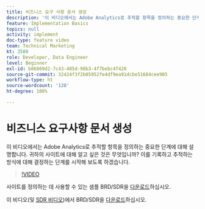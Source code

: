 ```yaml
---
title: 비즈니스 요구 사항 문서 생성
description: '이 비디오에서는 Adobe Analytics로 추적할 항목을 정의하는 중요한 단계에 대해 설명합니다. 귀하의 사이트에 대해 알고 싶은 것은 무엇입니까? 이를 기록하고 추적하는 방식에 대해 결정하는 단계를 시작해 보도록 하겠습니다. '
feature: Implementation Basics
topics: null
activity: implement
doc-type: feature video
team: Technical Marketing
kt: 3580
role: Developer, Data Engineer
level: Beginner
exl-id: b86869d2-7c43-485d-98b3-4f7bebc4f420
source-git-commit: 32424f3f2b05952fe4df9ea91dcbe51684cee905
workflow-type: ht
source-wordcount: '128'
ht-degree: 100%

---
```


# 비즈니스 요구사항 문서 생성

이 비디오에서는 Adobe Analytics로 추적할 항목을 정의하는 중요한 단계에 대해 설명합니다. 귀하의 사이트에 대해 알고 싶은 것은 무엇입니까? 이를 기록하고 추적하는 방식에 대해 결정하는 단계를 시작해 보도록 하겠습니다.

>[!VIDEO](https://video.tv.adobe.com/v/28758/?quality=12)

사이트를 정의하는 데 사용할 수 있는 샘플 BRD/SDR을 [다운로드](https://analytics.enablementadobe.com/files/brd-sdr-sample-template.xlsx)하십시오.

이 비디오(및 [SDR 비디오](creating-and-maintaining-an-sdr.md))에서 BRD/SDR을 [다운로드](https://analytics.enablementadobe.com/files/geometrixx-clothiers-brd-sdr.xlsx)하십시오.
